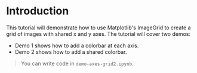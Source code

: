 # Introduction

This tutorial will demonstrate how to use Matplotlib's ImageGrid to create a grid of images with shared x and y axes. The tutorial will cover two demos:

- Demo 1 shows how to add a colorbar at each axis.
- Demo 2 shows how to add a shared colorbar.

> You can write code in `demo-axes-grid2.ipynb`.
